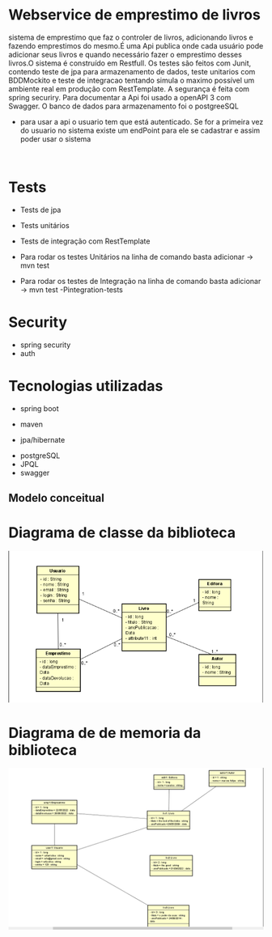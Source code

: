 # Webservice de emprestimo de livros

sistema de emprestimo que faz o controler de livros, adicionando livros e fazendo emprestimos do mesmo.É uma Api publica onde cada usuário pode adicionar seus livros e quando necessário fazer o emprestimo desses livros.O sistema é construído em Restfull. Os testes são feitos com Junit, contendo teste de jpa para armazenamento de dados, teste unitarios com BDDMockito e teste de integracao tentando simula o maximo possível um ambiente real em produção com RestTemplate. A segurança é feita com spring securiry. Para documentar a Api foi usado a openAPI 3 com Swagger. O banco de dados para armazenamento foi o postgreeSQL

- para usar a api o usuario tem que está autenticado. Se for a primeira vez do usuario no sistema existe um endPoint para ele se cadastrar e assim poder usar o sistema

 <br>
  
# Tests
  - Tests de jpa
  - Tests unitários
  - Tests de integração com RestTemplate
  
  - Para rodar os testes Unitários na linha de comando basta adicionar -> mvn test
  - Para rodar os testes de Integração na linha de comando basta adicionar -> mvn test -Pintegration-tests
  
# Security
  - spring security
  - auth
  
# Tecnologias utilizadas
  - spring boot<p>
  - maven<p>
  - jpa/hibernate<p>
  - postgreSQL
  - JPQL
  - swagger
  
## Modelo conceitual

# Diagrama de classe da biblioteca
<img src="https://github.com/guilhermewt/assets/blob/main/IMAGE%20-%20diagrama%20de%20classe%20da%20biblioteca.png">


# Diagrama de de memoria da biblioteca
<img src="https://github.com/guilhermewt/assets/blob/main/IMAGE-%20diagrama%20de%20memoria.png">

